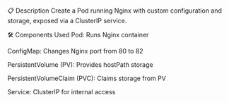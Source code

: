 📋 Description Create a Pod running Nginx with custom configuration and storage, exposed via a ClusterIP service.

🛠️ Components Used Pod: Runs Nginx container

ConfigMap: Changes Nginx port from 80 to 82

PersistentVolume (PV): Provides hostPath storage

PersistentVolumeClaim (PVC): Claims storage from PV

Service: ClusterIP for internal access
